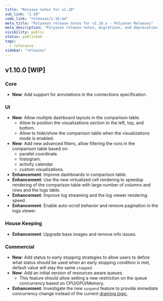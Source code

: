 ```yaml
---
title: "Release notes for v1.10"
sub_link: "1-10"
code_link: "releases/1-10.md"
meta_title: "Polyaxon release notes for v1.10.x - Polyaxon Releases"
meta_description: "Polyaxon release notes, migrations, and deprecation notes for v1.10.x."
visibility: public
status: published
tags:
  - reference
sidebar: "releases"
---
```


## v1.10.0 [WIP]

### Core

 * **New**: Add support for annotations in the connections specification.

### UI

 * **New**: Allow multiple dashboard layouts in the comparison table.
   * Allow to position the visualizations section to the left, top, and bottom.
   * Allow to hide/show the comparison table when the visualizations mode is enabled.
 * **New**: Add new advanced filters, allow filtering the runs in the comparison table based on:
   * parallel coordinate.
   * histogram.
   * activity calendar.
   * custom visualizations.
 * **Enhancement**: Improve dashboards in comparison table.
 * **Enhancement**: Use the new virtualized cell rendering to speedup rendering of the comparison table with large number of columns and rows and the logs table.
 * **Enhancement**: Improve log streaming and the log viewer rendering speed.
 * **Enhancement**: Enable auto-scroll behavior and remove pagination in the logs viewer. 

### House Keeping

 * **Enhancement**: Upgrade base images and remove info issues.

### Commercial

 * **New**: Add status to early stopping strategies to allow users to define what status should be used when an early stopping condition is met, default value will stay the same `stopped`.
 * **New**: Add an initial version of resources aware queues.
   * This feature should allow setting a new restriction on the queue concurrency based on CPU/GPU/Memory.
 * **Enhancement**: Investigate the new `suspend` feature to provide immediate concurrency change instead of the current [draining logic](/faq/How-does-changing-concurrency-work/).

